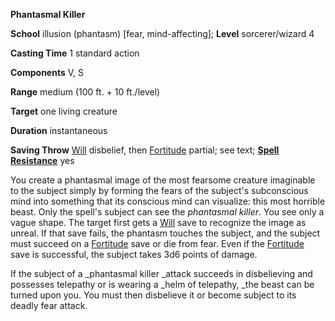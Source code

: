  **Phantasmal Killer**

**School** illusion (phantasm) [fear, mind-affecting]; **Level** sorcerer/wizard 4

**Casting Time** 1 standard action

**Components** V, S

**Range** medium (100 ft. + 10 ft./level)

**Target** one living creature

**Duration** instantaneous

**Saving Throw** [Will](../combat.html#_will) disbelief, then [Fortitude](../combat.html#_fortitude) partial; see text; **[Spell Resistance](../glossary.html#_spell-resistance)** yes

You create a phantasmal image of the most fearsome creature imaginable to the subject simply by forming the fears of the subject's subconscious mind into something that its conscious mind can visualize: this most horrible beast. Only the spell's subject can see the _phantasmal killer_. You see only a vague shape. The target first gets a [Will](../combat.html#_will) save to recognize the image as unreal. If that save fails, the phantasm touches the subject, and the subject must succeed on a [Fortitude](../combat.html#_fortitude) save or die from fear. Even if the [Fortitude](../combat.html#_fortitude) save is successful, the subject takes 3d6 points of damage.

If the subject of a _phantasmal killer _attack succeeds in disbelieving and possesses telepathy or is wearing a _helm of telepathy, _the beast can be turned upon you. You must then disbelieve it or become subject to its deadly fear attack.

